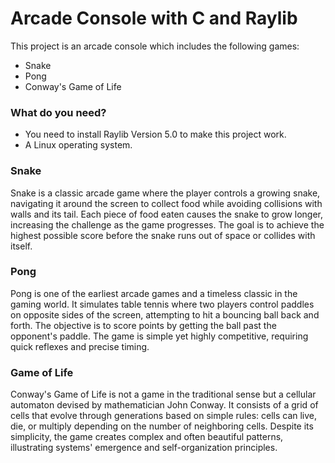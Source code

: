# Arcade Console with C and Raylib

This project is an arcade console which includes the following games: 

- Snake
- Pong
- Conway's Game of Life

### What do you need?

- You need to install Raylib Version 5.0 to make this project work. 
- A Linux operating system.

### Snake

Snake is a classic arcade game where the player controls a growing snake,
navigating it around the screen to collect food while avoiding collisions
with walls and its tail. Each piece of food eaten causes the snake to
grow longer, increasing the challenge as the game progresses. The goal is
to achieve the highest possible score before the snake runs out of space 
or collides with itself.

### Pong

Pong is one of the earliest arcade games and a timeless classic in the 
gaming world. It simulates table tennis where two players control paddles
on opposite sides of the screen, attempting to hit a bouncing ball back and forth.
The objective is to score points by getting the ball past the opponent's paddle.
The game is simple yet highly competitive, requiring quick reflexes and precise timing.

### Game of Life

Conway's Game of Life is not a game in the traditional sense but a cellular 
automaton devised by mathematician John Conway. It consists of a grid of 
cells that evolve through generations based on simple rules: cells
can live, die, or multiply depending on the number of neighboring cells.
Despite its simplicity, the game creates complex and often beautiful patterns,
illustrating systems' emergence and self-organization principles.
